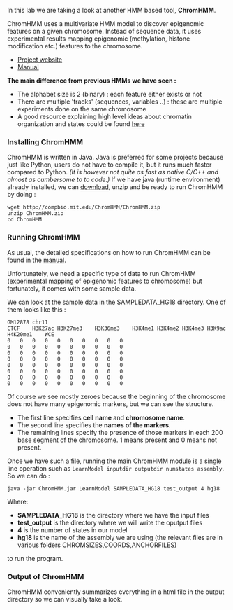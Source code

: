 In this lab we are taking a look at another HMM based tool, **ChromHMM**.

ChromHMM uses a multivariate HMM model to discover epigenomic features on a given chromosome.
Instead of sequence data, it uses experimental results mapping epigenomic (methylation, histone modification etc.) features to the chromosome.

  * [Project website](http://compbio.mit.edu/ChromHMM)
  * [Manual](http://compbio.mit.edu/ChromHMM/ChromHMM_manual.pdf)

**The main difference from previous HMMs we have seen  :**

  * The alphabet size is 2 (binary) : each feature either exists or not
  * There are multiple 'tracks' (sequences, variables ..) : these are multiple experiments done on the same chromosome
  * A good resource explaining high level ideas about chromatin organization and states could be found [here](https://www.encodeproject.org/documents/049704a4-5c58-4631-acf1-4ef152bdb3ef/@@download/attachment/Learning_Chromatin_States_from_ChIP-seq_data.pdf)

### Installing ChromHMM

ChromHMM is written in Java.
Java is preferred for some projects because just like Python, users do not have to compile it, but it runs much faster compared to Python.
*(It is however not quite as fast as native C/C++ and almost as cumbersome to to code.)*
If we have java (runtime environment) already installed, we can [download](http://compbio.mit.edu/ChromHMM/ChromHMM.zip), unzip and be ready to run ChromHMM by doing :

```
wget http://compbio.mit.edu/ChromHMM/ChromHMM.zip
unzip ChromHMM.zip
cd ChromHMM
```

### Running ChromHMM

As usual, the detailed specifications on how to run ChromHMM can be found in the [manual](http://compbio.mit.edu/ChromHMM/ChromHMM_manual.pdfhttp://compbio.mit.edu/ChromHMM/ChromHMM_manual.pdf).

Unfortunately, we need a specific type of data to run ChromHMM (experimental mapping of epigenomic features to chromosome) but fortunately, it comes with some sample data.

We can look at the sample data in the SAMPLEDATA_HG18 directory.
One of them looks like this :

```
GM12878	chr11
CTCF	H3K27ac	H3K27me3	H3K36me3	H3K4me1	H3K4me2	H3K4me3	H3K9ac	H4K20me1	WCE
0	0	0	0	0	0	0	0	0	0
0	0	0	0	0	0	0	0	0	0
0	0	0	0	0	0	0	0	0	0
0	0	0	0	0	0	0	0	0	0
0	0	0	0	0	0	0	0	0	0
0	0	0	0	0	0	0	0	0	0
0	0	0	0	0	0	0	0	0	0
0	0	0	0	0	0	0	0	0	0
```

Of course we see mostly zeroes because the beginning of the chromosome does not have many epigenomic markers, but we can see the structure.

  * The first line specifies **cell name** and **chromosome name**.
  * The second line specifies the **names of the markers**.
  * The remaining lines specify the presence of those markers in each 200 base segment of the chromosome. 1 means present and 0 means not present.

Once we have such a file, running the main ChromHMM module is a single line operation such as `LearnModel inputdir outputdir numstates assembly`. So we can do :

```
java -jar ChromHMM.jar LearnModel SAMPLEDATA_HG18 test_output 4 hg18
```

Where:

  * **SAMPLEDATA_HG18** is the directory where we have the  input files
  * **test_output** is the directory where we will write the oputput files
  * **4** is the number of states in our model
  * **hg18** is the name of the assembly we are using (the relevant files are in various folders CHROMSIZES,COORDS,ANCHORFILES)

to run the program.

### Output of ChromHMM

ChromHMM conveniently summarizes everything in a html file in the output directory so we can visually take a look.
